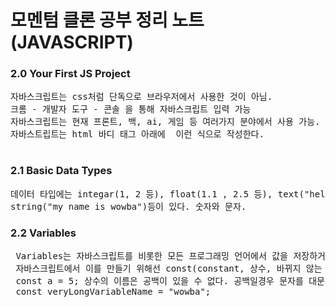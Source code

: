 # 모멘텀 클론 공부 정리 노트 (JAVASCRIPT)

### 2.0 Your First JS Project

<pre>
자바스크립트는 css처럼 단독으로 브라우저에서 사용한 것이 아님.
크롬 - 개발자 도구 - 콘솔 을 통해 자바스크립트 입력 가능
자바스크립트는 현재 프론트, 백, ai, 게임 등 여러가지 분야에서 사용 가능.   
자바스트립트는 html 바디 태그 아래에 <script src="ㅁㅁㅁ.js"></script> 이런 식으로 작성한다.
</pre>

### 2.1 Basic Data Types

<pre>
데이터 타입에는 integar(1, 2 등), float(1.1 , 2.5 등), text("hello"),   
string("my name is wowba")등이 있다. 숫자와 문자.
</pre>

### 2.2 Variables

<pre>
 Variables는 자바스크립트를 비롯한 모든 프로그래밍 언어에서 값을 저장하거나 유지하는 역할을 한다.   
 자바스크립트에서 이를 만들기 위해선 const(constant, 상수, 바뀌지 않는 값)를 사용한다.
 const a = 5; 상수의 이름은 공백이 있을 수 없다. 공백일경우 문자를 대문자로 바꾼다   
 const veryLongVariableName = "wowba";
</pre>
